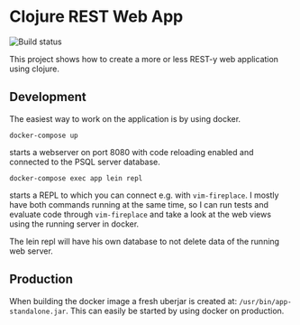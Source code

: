 # Clojure REST Web App

![Build status](https://travis-ci.org/bakku/clj-rest-web-app.svg?branch=master)

This project shows how to create a more or less REST-y web application using clojure.

## Development

The easiest way to work on the application is by using docker.

```
docker-compose up
```

starts a webserver on port 8080 with code reloading enabled and connected to the PSQL server database.

```
docker-compose exec app lein repl
```

starts a REPL to which you can connect e.g. with `vim-fireplace`. I mostly have both
commands running at the same time, so I can run tests and evaluate code through
`vim-fireplace` and take a look at the web views using the running server in docker.

The lein repl will have his own database to not delete data of the running web server.

## Production

When building the docker image a fresh uberjar is created at: `/usr/bin/app-standalone.jar`.
This can easily be started by using docker on production.
